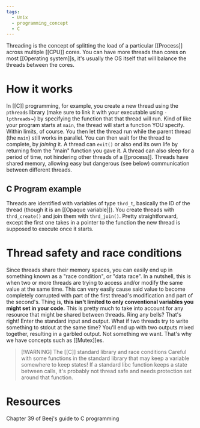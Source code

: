 ```yaml
---
tags:
  - Unix
  - programming_concept
  - C
---
```

Threading is the concept of splitting the load of a particular [[Process]] across multiple [[CPU]] cores. You can have more threads than cores on most [[Operating system]]s, it's usually the OS itself that will balance the threads between the cores.

# How it works
In [[C]] programming, for example, you create a new thread using the `pthreads` library (make sure to link it with your executable using `-lpthreads`~) by specifying the function that that thread will run. Kind of like your program starts at `main`, the thread will start a function YOU specify. Within limits, of course.
You then let the thread run while the parent thread (the `main`) still works in parallel.
You can then wait for the thread to complete, by *joining* it.
A thread can `exit()` or also end its own life by returning from the "main" function you gave it.
A thread can also sleep for a period of time, not hindering other threads of a [[process]].
Threads have shared memory, allowing easy but dangerous (see below) communication between different threads.
## C Program example
Threads are identified with variables of type `thrd_t`, basically the ID of the thread (though it is an [[Opaque variable]]).
You create threads with `thrd_create()` and join them with `thrd_join()`. Pretty straightforward, except the first one takes in a pointer to the function the new thread is supposed to execute once it starts.
# Thread safety and race conditions
Since threads share their memory spaces, you can easily end up in something known as a "race condition", or "data race". In a nutshell, this is when two or more threads are trying to access and/or modify the same value at the same time. This can very easily cause said value to become completely corrupted with part of the first thread's modification and part of the second's.
Thing is, **this isn't limited to only conventional variables you might set in your code.** This is pretty much to take into account for any resource that might be shared between threads. Ring any bells? That's right! Enter the standard input and output. What if two threads try to write something to stdout at the same time? You'll end up with two outputs mixed together, resulting in a garbled output. Not something we want. That's why we have concepts such as [[Mutex]]es.

> [!WARNING] The [[C]] standard library and race conditions
> Careful with some functions in the standard library that may keep a variable somewhere to keep states! If a standard libc function keeps a state between calls, it's probably not thread safe and needs protection set around that function.

# Resources
Chapter 39 of Beej's guide to C programming
